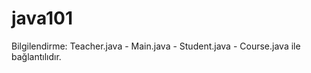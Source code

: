 # java101
Bilgilendirme: 
Teacher.java - Main.java - Student.java - Course.java ile bağlantılıdır. 
